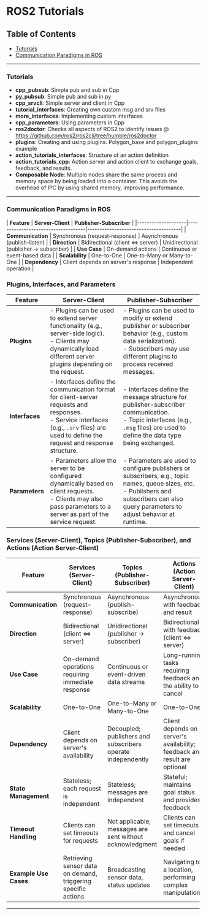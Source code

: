 # ROS2 Tutorials

## Table of Contents
- [Tutorials](#tutorials)
- [Communication Paradigms in ROS](#communication-paradigms-in-ros)
---

### Tutorials 
<a name="tutorials"></a>
- **cpp_pubsub**: Simple pub and sub in Cpp
- **py_pubsub**: Simple pub and sub in py
- **cpp_srvcli**: Simple server and client in Cpp
- **tutorial_interfaces**: Creating own custom msg and srv files
- **more_interfaces**: Implementing custom interfaces
- **cpp_parameters**: Using parameters in Cpp
- **ros2doctor**: Checks all aspects of ROS2 to identify issues @ https://github.com/ros2/ros2cli/tree/humble/ros2doctor
- **plugins**: Creating and using plugins. Polygon_base and polygon_plugins example
- **action_tutorials_interfaces**: Structure of an action definition
- **action_tutorials_cpp**: Action server and action client to exchange goals, feedback, and results.
- **Composable Node**: Multiple nodes share the same process and memory space by being loaded into a container. This avoids the overhead of IPC by using shared memory, improving performance.
---

### Communication Paradigms in ROS
<a name="communication-paradigms-in-ros"></a>
| **Feature**       | **Server-Client**                  | **Publisher-Subscriber**            |
|--------------------|------------------------------------|--------------------------------------|
| **Communication**  | Synchronous (request-response)    | Asynchronous (publish-listen)       |
| **Direction**      | Bidirectional (client ⇔ server)   | Unidirectional (publisher → subscriber) |
| **Use Case**       | On-demand actions                | Continuous or event-based data      |
| **Scalability**    | One-to-One                        | One-to-Many or Many-to-One          |
| **Dependency**     | Client depends on server's response | Independent operation               |

### Plugins, Interfaces, and Parameters

| **Feature**         | **Server-Client**                                      | **Publisher-Subscriber**                                    |
|---------------------|--------------------------------------------------------|-------------------------------------------------------------|
| **Plugins**         | - Plugins can be used to extend server functionality (e.g., server-side logic). <br> - Clients may dynamically load different server plugins depending on the request. | - Plugins can be used to modify or extend publisher or subscriber behavior (e.g., custom data serialization). <br> - Subscribers may use different plugins to process received messages. |
| **Interfaces**      | - Interfaces define the communication format for client-server requests and responses. <br> - Service interfaces (e.g., `.srv` files) are used to define the request and response structure. | - Interfaces define the message structure for publisher-subscriber communication. <br> - Topic interfaces (e.g., `.msg` files) are used to define the data type being exchanged. |
| **Parameters**      | - Parameters allow the server to be configured dynamically based on client requests. <br> - Clients may also pass parameters to a server as part of the service request. | - Parameters are used to configure publishers or subscribers, e.g., topic names, queue sizes, etc. <br> - Publishers and subscribers can also query parameters to adjust behavior at runtime. |

### Services (Server-Client), Topics (Publisher-Subscriber), and Actions (Action Server-Client)

| Feature       | Services (Server-Client) | Topics (Publisher-Subscriber) | Actions (Action Server-Client) |
|---------------|--------------------------|-------------------------------|--------------------------------|
| **Communication** | Synchronous (request-response) | Asynchronous (publish-subscribe) | Asynchronous with feedback and result |
| **Direction** | Bidirectional (client ⇔ server) | Unidirectional (publisher → subscriber) | Bidirectional with feedback (client ⇔ server) |
| **Use Case** | On-demand operations requiring immediate response | Continuous or event-driven data streams | Long-running tasks requiring feedback and the ability to cancel |
| **Scalability** | One-to-One | One-to-Many or Many-to-One | One-to-One |
| **Dependency** | Client depends on server's availability | Decoupled; publishers and subscribers operate independently | Client depends on server's availability; feedback and result are optional |
| **State Management** | Stateless; each request is independent | Stateless; messages are independent | Stateful; maintains goal status and provides feedback |
| **Timeout Handling** | Clients can set timeouts for requests | Not applicable; messages are sent without acknowledgment | Clients can set timeouts and cancel goals if needed |
| **Example Use Cases** | Retrieving sensor data on demand, triggering specific actions | Broadcasting sensor data, status updates | Navigating to a location, performing complex manipulations |
---
